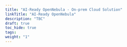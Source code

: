 ```yaml
---
title: "AI-Ready OpenNebula - On-prem Cloud Solution"
linkTitle: "AI-Ready OpenNebula"
description: "TBC"
draft: true
toc_hide: true
tags:
weight: "1"
---
```

